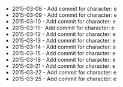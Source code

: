 - 2015-03-08 - Add commit for character: e
- 2015-03-09 - Add commit for character: e
- 2015-03-10 - Add commit for character: e
- 2015-03-11 - Add commit for character: e
- 2015-03-12 - Add commit for character: e
- 2015-03-13 - Add commit for character: e
- 2015-03-14 - Add commit for character: e
- 2015-03-15 - Add commit for character: e
- 2015-03-18 - Add commit for character: e
- 2015-03-21 - Add commit for character: e
- 2015-03-22 - Add commit for character: e
- 2015-03-25 - Add commit for character: e
